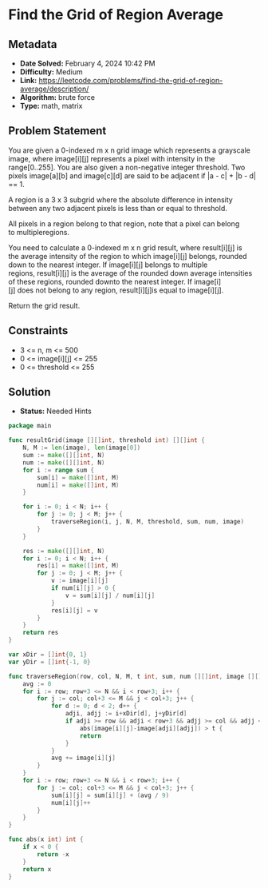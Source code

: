 # Find the Grid of Region Average

## Metadata

- **Date Solved:** February 4, 2024 10:42 PM
- **Difficulty:** Medium
- **Link:** https://leetcode.com/problems/find-the-grid-of-region-average/description/
- **Algorithm:** brute force
- **Type:** math, matrix

## Problem Statement

You are given a 0-indexed m x n grid image which represents a grayscale image, where image[i][j] represents a pixel with intensity in the range[0..255]. You are also given a non-negative integer threshold.
Two pixels image[a][b] and image[c][d] are said to be adjacent if |a - c| + |b - d| == 1.

A region is a 3 x 3 subgrid where the absolute difference in intensity between any two adjacent pixels is less than or equal to threshold.

All pixels in a region belong to that region, note that a pixel can belong to multipleregions.

You need to calculate a 0-indexed m x n grid result, where result[i][j] is the average intensity of the region to which image[i][j] belongs, rounded down to the nearest integer. If image[i][j] belongs to multiple regions, result[i][j] is the average of the rounded down average intensities of these regions, rounded downto the nearest integer. If image[i][j] does not belong to any region, result[i][j]is equal to image[i][j].

Return the grid result.

## Constraints

- 3 <= n, m <= 500
- 0 <= image[i][j] <= 255
- 0 <= threshold <= 255

## Solution

- **Status:** Needed Hints


```go
package main

func resultGrid(image [][]int, threshold int) [][]int {
	N, M := len(image), len(image[0])
	sum := make([][]int, N)
	num := make([][]int, N)
	for i := range sum {
		sum[i] = make([]int, M)
		num[i] = make([]int, M)
	}

	for i := 0; i < N; i++ {
		for j := 0; j < M; j++ {
			traverseRegion(i, j, N, M, threshold, sum, num, image)
		}
	}

	res := make([][]int, N)
	for i := 0; i < N; i++ {
		res[i] = make([]int, M)
		for j := 0; j < M; j++ {
			v := image[i][j]
			if num[i][j] > 0 {
				v = sum[i][j] / num[i][j]
			}
			res[i][j] = v
		}
	}
	return res
}

var xDir = []int{0, 1}
var yDir = []int{-1, 0}

func traverseRegion(row, col, N, M, t int, sum, num [][]int, image [][]int) {
	avg := 0
	for i := row; row+3 <= N && i < row+3; i++ {
		for j := col; col+3 <= M && j < col+3; j++ {
			for d := 0; d < 2; d++ {
				adji, adjj := i+xDir[d], j+yDir[d]
				if adji >= row && adji < row+3 && adjj >= col && adjj < col+3 &&
					abs(image[i][j]-image[adji][adjj]) > t {
					return
				}
			}
			avg += image[i][j]
		}
	}
	for i := row; row+3 <= N && i < row+3; i++ {
		for j := col; col+3 <= M && j < col+3; j++ {
			sum[i][j] = sum[i][j] + (avg / 9)
			num[i][j]++
		}
	}
}

func abs(x int) int {
	if x < 0 {
		return -x
	}
	return x
}
```
